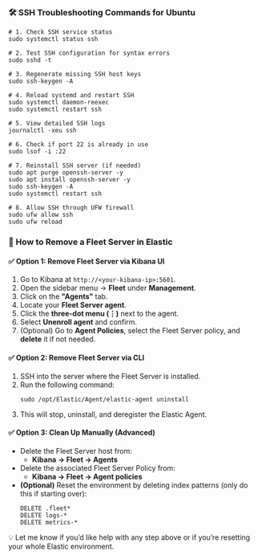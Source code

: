 <h3>🛠 SSH Troubleshooting Commands for Ubuntu</h3>

<pre><code># 1. Check SSH service status
sudo systemctl status ssh

# 2. Test SSH configuration for syntax errors
sudo sshd -t

# 3. Regenerate missing SSH host keys
sudo ssh-keygen -A

# 4. Reload systemd and restart SSH
sudo systemctl daemon-reexec
sudo systemctl restart ssh

# 5. View detailed SSH logs
journalctl -xeu ssh

# 6. Check if port 22 is already in use
sudo lsof -i :22

# 7. Reinstall SSH server (if needed)
sudo apt purge openssh-server -y
sudo apt install openssh-server -y
sudo ssh-keygen -A
sudo systemctl restart ssh

# 8. Allow SSH through UFW firewall
sudo ufw allow ssh
sudo ufw reload
</code></pre>


<h3>🧹 How to Remove a Fleet Server in Elastic</h3>

<h4>✅ Option 1: Remove Fleet Server via Kibana UI</h4>
<ol>
  <li>Go to Kibana at <code>http://&lt;your-kibana-ip&gt;:5601</code>.</li>
  <li>Open the sidebar menu → <strong>Fleet</strong> under <strong>Management</strong>.</li>
  <li>Click on the <strong>"Agents"</strong> tab.</li>
  <li>Locate your <strong>Fleet Server agent</strong>.</li>
  <li>Click the <strong>three-dot menu (⋮)</strong> next to the agent.</li>
  <li>Select <strong>Unenroll agent</strong> and confirm.</li>
  <li>(Optional) Go to <strong>Agent Policies</strong>, select the Fleet Server policy, and <strong>delete</strong> it if not needed.</li>
</ol>

<h4>✅ Option 2: Remove Fleet Server via CLI</h4>
<ol>
  <li>SSH into the server where the Fleet Server is installed.</li>
  <li>Run the following command:
    <pre><code>sudo /opt/Elastic/Agent/elastic-agent uninstall</code></pre>
  </li>
  <li>This will stop, uninstall, and deregister the Elastic Agent.</li>
</ol>

<h4>✅ Option 3: Clean Up Manually (Advanced)</h4>
<ul>
  <li>Delete the Fleet Server host from:
    <ul>
      <li><strong>Kibana → Fleet → Agents</strong></li>
    </ul>
  </li>
  <li>Delete the associated Fleet Server Policy from:
    <ul>
      <li><strong>Kibana → Fleet → Agent policies</strong></li>
    </ul>
  </li>
  <li><strong>(Optional)</strong> Reset the environment by deleting index patterns (only do this if starting over):
    <pre><code>DELETE .fleet*
DELETE logs-*
DELETE metrics-*</code></pre>
  </li>
</ul>

<p>💡 Let me know if you’d like help with any step above or if you’re resetting your whole Elastic environment.</p>

